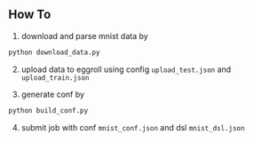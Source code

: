 ## How To

1. download and parse mnist data by
  ```bash
  python download_data.py
  ```

2. upload data to eggroll using config `upload_test.json` and `upload_train.json`

3. generate conf by
  ```bash
  python build_conf.py
  ```

4. submit job with conf `mnist_conf.json` and dsl `mnist_dsl.json`